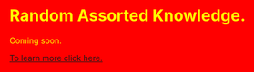 <html style="background-color:red;">
  
<body style="background-color:red;">
  
  <h1 style="color:yellow">Random Assorted Knowledge.</h1>
  
</body>
  
  <body style="background-color:red;">
    
  <p style="color:yellow">Coming soon.</p>
    
  </body>
 
  <body>
  
  <a href="https://www.youtube.com/watch?v=dQw4w9WgXcQ" target="_blank">To learn more click here.</a>
  
  </body>
  
 </html>
